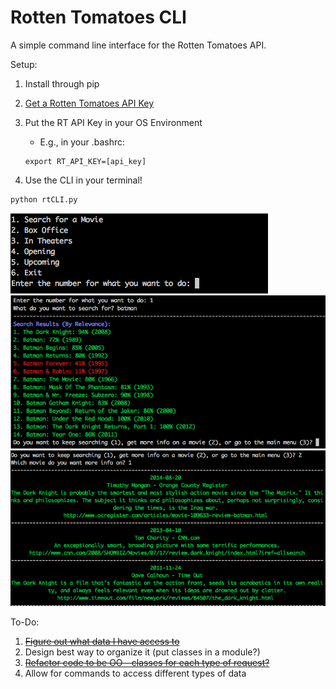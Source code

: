 # Rotten Tomatoes CLI
A simple command line interface for the Rotten Tomatoes API.

Setup:

1. Install through pip
2. [Get a Rotten Tomatoes API Key](http://developer.rottentomatoes.com/)
3. Put the RT API Key in your OS Environment
	* E.g., in your .bashrc:
	

	```shell
	export RT_API_KEY=[api_key]
	```
4. Use the CLI in your terminal!
```python
python rtCLI.py
```

![Main Menu](/images/1.png)
![Search](/images/2.png)
![Movie Reviews](/images/3.png)


To-Do:
  1. ~~[Figure out what data I have access to](https://github.com/jimjshields/rotten_tomatoes_CLI/wiki/Rotten-Tomatoes-Data)~~
  2. Design best way to organize it (put classes in a module?)
  3. ~~[Refactor code to be OO - classes for each type of request?](https://github.com/jimjshields/rotten_tomatoes_CLI/commit/29477096be44a7a239e2da3a3ebd1a36b6dec661)~~
  4. Allow for commands to access different types of data
